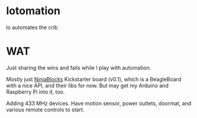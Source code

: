 lotomation
==========

lo automates the crib

# WAT

Just sharing the wins and fails while I play with automation.

Mostly just [NinjaBlocks](https://github.com/ninjablocks) Kickstarter board 
(v0.1), which is a BeagleBoard with a nice API, and their libs for now.  But
may get my Arduino and Raspberry Pi into it, too.

Adding 433 MHz devices.  Have motion sensor, power outlets, doormat, and 
various remote controls to start.
